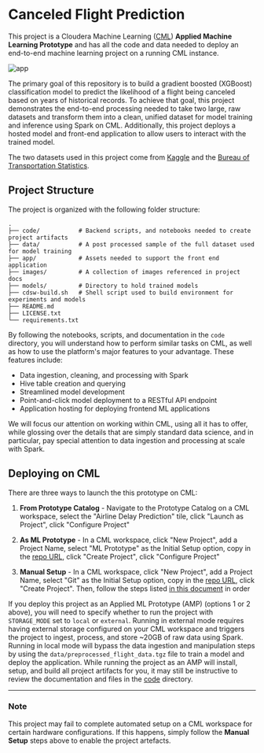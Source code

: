 # Canceled Flight Prediction
This project is a Cloudera Machine Learning ([CML](https://www.cloudera.com/products/machine-learning.html)) **Applied Machine Learning Prototype** and has all the code and data needed to deploy an end-to-end machine learning project on a running CML instance.

![app](images/app.png)



The primary goal of this repository is to build a gradient boosted (XGBoost) classification model to predict the likelihood of a flight being canceled based on years of historical records. To achieve that goal, this project demonstrates the end-to-end processing needed to take two large, raw datasets and transform them into a clean, unified dataset for model training and inference using Spark on CML. Additionally, this project deploys a hosted model and front-end application to allow users to interact with the trained model. 

The two datasets used in this project come from [Kaggle](https://www.kaggle.com/yuanyuwendymu/airline-delay-and-cancellation-data-2009-2018) and the [Bureau of Transportation Statistics](https://www.transtats.bts.gov/DL_SelectFields.asp?Table_ID=236&DB_Short_Name=On-Time).

## Project Structure

The project is organized with the following folder structure:

```
.
├── code/           # Backend scripts, and notebooks needed to create project artifacts
├── data/           # A post processed sample of the full dataset used for model training
├── app/            # Assets needed to support the front end application
├── images/         # A collection of images referenced in project docs
├── models/         # Directory to hold trained models
├── cdsw-build.sh   # Shell script used to build environment for experiments and models
├── README.md
├── LICENSE.txt
└── requirements.txt
```

By following the notebooks, scripts, and documentation in the `code` directory, you will understand how to perform similar tasks on CML, as well as how to use the platform's major features to your advantage. These features include:

- Data ingestion, cleaning, and processing with Spark
- Hive table creation and querying
- Streamlined model development
- Point-and-click model deployment to a RESTful API endpoint
- Application hosting for deploying frontend ML applications

We will focus our attention on working within CML, using all it has to offer, while glossing over the details that are simply standard data science, and in particular, pay special attention to data ingestion and processing at scale with Spark.

## Deploying on CML

There are three ways to launch the this prototype on CML:

1. **From Prototype Catalog** - Navigate to the Prototype Catalog on a CML workspace, select the "Airline Delay Prediction" tile, click "Launch as Project", click "Configure Project"
2. **As ML Prototype** - In a CML workspace, click "New Project", add a Project Name, select "ML Prototype" as the Initial Setup option, copy in the [repo URL](https://github.com/cloudera/CML_AMP_Canceled_Flight_Prediction), click "Create Project", click "Configure Project"

3. **Manual Setup** - In a CML workspace, click "New Project", add a Project Name, select "Git" as the Initial Setup option, copy in the [repo URL](CML_AMP_Canceled_Flight_Prediction), click "Create Project". Then, follow the steps listed [in this document](code/README.md) in order

If you deploy this project as an Applied ML Prototype (AMP) (options 1 or 2 above), you will need to specify whether to run the project with `STORAGE_MODE` set to `local` or `external`. Running in external mode requires having external storage configured on your CML workspace and triggers the project to ingest, process, and store ~20GB of raw data using Spark. Running in local mode will bypass the data ingestion and manipulation steps by using the `data/preprocessed_flight_data.tgz` file to train a model and deploy the application. While running the project as an AMP will install, setup, and build all project artifacts for you, it may still be instructive to review the documentation and files in the [code](code/) directory.


----
### **Note**
This project may fail to complete automated setup on a CML workspace for certain hardware configurations.  If this happens, simply follow the **Manual Setup** steps above to enable the project artefacts. 
